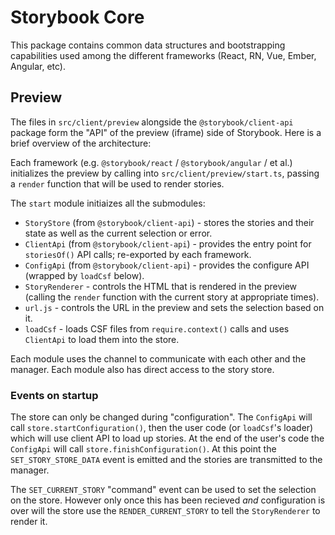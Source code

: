 # Storybook Core

This package contains common data structures and bootstrapping capabilities
used among the different frameworks
(React, RN, Vue, Ember, Angular, etc).

## Preview

The files in `src/client/preview` alongside the `@storybook/client-api` package form the "API" of the preview (iframe) side of Storybook. Here is a brief overview of the architecture:

Each framework (e.g. `@storybook/react` / `@storybook/angular` / et al.) initializes the preview by calling into `src/client/preview/start.ts`, passing a `render` function that will be used to render stories.

The `start` module initiaizes all the submodules:

- `StoryStore` (from `@storybook/client-api`) - stores the stories and their state as well as the current selection or error.
- `ClientApi` (from `@storybook/client-api`) - provides the entry point for `storiesOf()` API calls; re-exported by each framework.
- `ConfigApi` (from `@storybook/client-api`) - provides the configure API (wrapped by `loadCsf` below).
- `StoryRenderer` - controls the HTML that is rendered in the preview (calling the `render` function with the current story at appropriate times).
- `url.js` - controls the URL in the preview and sets the selection based on it.
- `loadCsf` - loads CSF files from `require.context()` calls and uses `ClientApi` to load them into the store.

Each module uses the channel to communicate with each other and the manager. Each module also has direct access to the story store.

### Events on startup

The store can only be changed during "configuration". The `ConfigApi` will call `store.startConfiguration()`, then the user code (or `loadCsf`'s loader) which will use client API to load up stories. At the end of the user's code the `ConfigApi` will call `store.finishConfiguration()`. At this point the `SET_STORY_STORE_DATA` event is emitted and the stories are transmitted to the manager.

The `SET_CURRENT_STORY` "command" event can be used to set the selection on the store. However only once this has been recieved _and_ configuration is over will the store use the `RENDER_CURRENT_STORY` to tell the `StoryRenderer` to render it.
